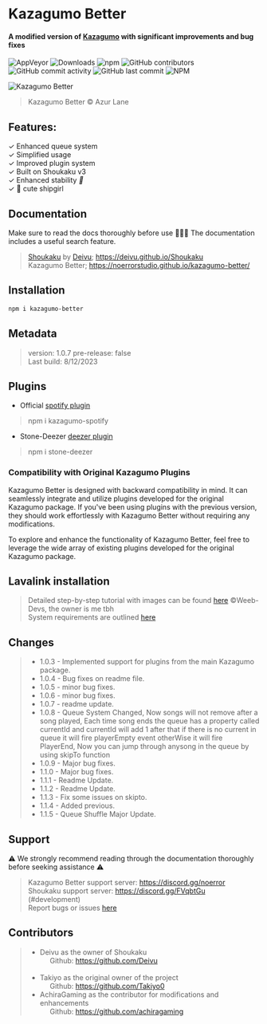 # Kazagumo Better
#### A modified version of [Kazagumo](https://github.com/Takiyo0/Kazagumo) with significant improvements and bug fixes

![AppVeyor](https://img.shields.io/appveyor/build/Takiyo0/kazagumo) ![Downloads](https://img.shields.io/npm/dm/kazagumo-better) ![npm](https://img.shields.io/npm/v/kazagumo-better) ![GitHub contributors](https://img.shields.io/github/contributors/NoErrorStudio/kazagumo-better) ![GitHub commit activity](https://img.shields.io/github/commit-activity/m/NoErrorStudio/kazagumo-better) ![GitHub last commit](https://img.shields.io/github/last-commit/NoErrorStudio/kazagumo-better) ![NPM](https://img.shields.io/npm/l/kazagumo-better)  

![Kazagumo Better](https://i.imgur.com/jfVSvHj.png)
> Kazagumo Better © Azur Lane

## Features:

✓ Enhanced queue system  
✓ Simplified usage  
✓ Improved plugin system  
✓ Built on Shoukaku v3   
✓ Enhanced stability _🙏_   
✓ 💖 cute shipgirl

## Documentation
Make sure to read the docs thoroughly before use 🙏🙏🙏 The documentation includes a useful search feature.
> [Shoukaku](https://github.com/Deivu/Shoukaku) by [Deivu](https://github.com/Deivu);  https://deivu.github.io/Shoukaku   
> Kazagumo Better; https://noerrorstudio.github.io/kazagumo-better/

## Installation

```bash
npm i kazagumo-better
```

## Metadata

> version: 1.0.7
> pre-release: false  
> Last build: 8/12/2023 

## Plugins
- Official [spotify plugin](https://npmjs.com/package/kazagumo-better-spotify)
> npm i kazagumo-spotify
- Stone-Deezer [deezer plugin](https://www.npmjs.com/package/stone-deezer)
> npm i stone-deezer

### Compatibility with Original Kazagumo Plugins
Kazagumo Better is designed with backward compatibility in mind. It can seamlessly integrate and utilize plugins developed for the original Kazagumo package. If you've been using plugins with the previous version, they should work effortlessly with Kazagumo Better without requiring any modifications.

To explore and enhance the functionality of Kazagumo Better, feel free to leverage the wide array of existing plugins developed for the original Kazagumo package.

## Lavalink installation

> Detailed step-by-step tutorial with images can be found [here](https://github.com/Weeb-Devs/Laffey/blob/main/readme/LAVALINK_INSTALLATION.md) ©Weeb-Devs, the owner is me tbh   
> System requirements are outlined [here](https://github.com/freyacodes/Lavalink#requirements)

## Changes
> - 1.0.3 - Implemented support for plugins from the main Kazagumo package.
> - 1.0.4 - Bug fixes on readme file.
> - 1.0.5 - minor bug fixes.
> - 1.0.6 - minor bug fixes.
> - 1.0.7 - readme update.
> - 1.0.8 - Queue System Changed, Now songs will not remove after a song played, Each time song ends the queue has a property called currentId and currentId will add 1 after that if there is no current in queue it will fire playerEmpty event otherWise it will fire PlayerEnd, Now you can jump through anysong in the queue by using skipTo function 
> - 1.0.9 - Major bug fixes.
> - 1.1.0 - Major bug fixes.
> - 1.1.1 - Readme Update.
> - 1.1.2 - Readme Update.
> - 1.1.3 - Fix some issues on skipto.
> - 1.1.4 - Added previous.
> - 1.1.5 - Queue Shuffle Major Update.
## Support
⚠️ We strongly recommend reading through the documentation thoroughly before seeking assistance ⚠️ 
> Kazagumo Better support server: https://discord.gg/noerror  
> Shoukaku support server: https://discord.gg/FVqbtGu (#development)   
> Report bugs or issues [here](https://github.com/NoErrorStudio/kazagumo-better/issues/new/choose)


## Contributors
> - Deivu as the owner of Shoukaku   
>   &nbsp;&nbsp;&nbsp;&nbsp; Github: https://github.com/Deivu    
>   &nbsp;
> - Takiyo as the original owner of the project   
>   &nbsp;&nbsp;&nbsp;&nbsp; Github: https://github.com/Takiyo0
> - AchiraGaming as the contributor for modifications and enhancements   
>   &nbsp;&nbsp;&nbsp;&nbsp; Github: https://github.com/achiragaming

